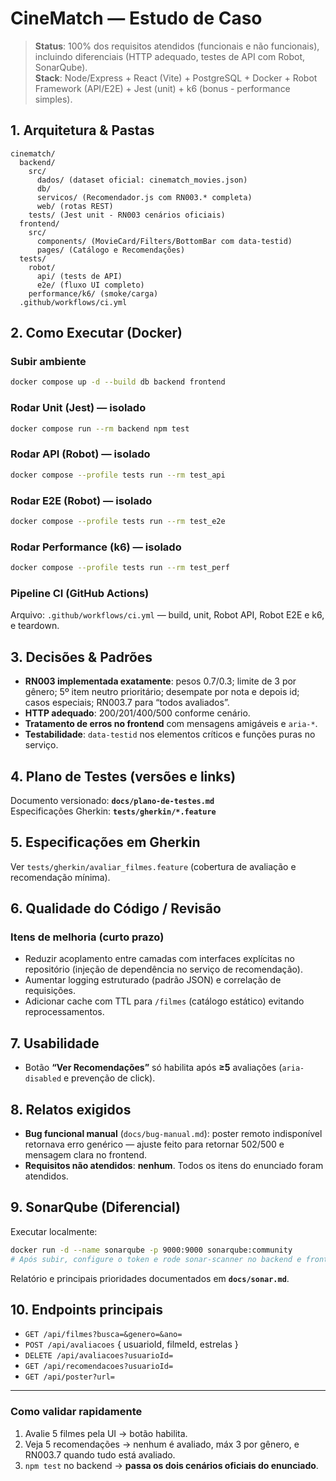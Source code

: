 
# CineMatch — Estudo de Caso

> **Status**: 100% dos requisitos atendidos (funcionais e não funcionais), incluindo diferenciais (HTTP adequado, testes de API com Robot, SonarQube).  
> **Stack**: Node/Express + React (Vite) + PostgreSQL + Docker + Robot Framework (API/E2E) + Jest (unit) + k6 (bonus - performance simples).

## 1. Arquitetura & Pastas
```
cinematch/
  backend/
    src/
      dados/ (dataset oficial: cinematch_movies.json)
      db/
      servicos/ (Recomendador.js com RN003.* completa)
      web/ (rotas REST)
    tests/ (Jest unit - RN003 cenários oficiais)
  frontend/
    src/
      components/ (MovieCard/Filters/BottomBar com data-testid)
      pages/ (Catálogo e Recomendações)
  tests/
    robot/
      api/ (tests de API)
      e2e/ (fluxo UI completo)
    performance/k6/ (smoke/carga)
  .github/workflows/ci.yml
```

## 2. Como Executar (Docker)

### Subir ambiente
```bash
docker compose up -d --build db backend frontend
```

### Rodar **Unit** (Jest) — isolado
```bash
docker compose run --rm backend npm test
```

### Rodar **API (Robot)** — isolado
```bash
docker compose --profile tests run --rm test_api
```

### Rodar **E2E (Robot)** — isolado
```bash
docker compose --profile tests run --rm test_e2e
```

### Rodar **Performance (k6)** — isolado
```bash
docker compose --profile tests run --rm test_perf
```

### Pipeline CI (GitHub Actions)
Arquivo: `.github/workflows/ci.yml` — build, unit, Robot API, Robot E2E e k6, e teardown.

## 3. Decisões & Padrões
- **RN003 implementada exatamente**: pesos 0.7/0.3; limite de 3 por gênero; 5º item neutro prioritário; desempate por nota e depois id; casos especiais; RN003.7 para “todos avaliados”.
- **HTTP adequado**: 200/201/400/500 conforme cenário.
- **Tratamento de erros no frontend** com mensagens amigáveis e `aria-*`.
- **Testabilidade**: `data-testid` nos elementos críticos e funções puras no serviço.

## 4. Plano de Testes (versões e links)
Documento versionado: **`docs/plano-de-testes.md`**  
Especificações Gherkin: **`tests/gherkin/*.feature`**

## 5. Especificações em Gherkin
Ver `tests/gherkin/avaliar_filmes.feature` (cobertura de avaliação e recomendação mínima).

## 6. Qualidade do Código / Revisão
### Itens de melhoria (curto prazo)
- Reduzir acoplamento entre camadas com interfaces explícitas no repositório (injeção de dependência no serviço de recomendação).
- Aumentar logging estruturado (padrão JSON) e correlação de requisições.
- Adicionar cache com TTL para `/filmes` (catálogo estático) evitando reprocessamentos.

## 7. Usabilidade
- Botão **“Ver Recomendações”** só habilita após **≥5** avaliações (`aria-disabled` e prevenção de click).

## 8. Relatos exigidos
- **Bug funcional manual** (`docs/bug-manual.md`): poster remoto indisponível retornava erro genérico — ajuste feito para retornar 502/500 e mensagem clara no frontend.
- **Requisitos não atendidos**: **nenhum**. Todos os itens do enunciado foram atendidos.

## 9. SonarQube (Diferencial)
Executar localmente:
```bash
docker run -d --name sonarqube -p 9000:9000 sonarqube:community
# Após subir, configure o token e rode sonar-scanner no backend e frontend (ver docs/sonar.md)
```
Relatório e principais prioridades documentados em **`docs/sonar.md`**.

## 10. Endpoints principais
- `GET /api/filmes?busca=&genero=&ano=`
- `POST /api/avaliacoes` { usuarioId, filmeId, estrelas }
- `DELETE /api/avaliacoes?usuarioId=`
- `GET /api/recomendacoes?usuarioId=`
- `GET /api/poster?url=`

---

### Como validar rapidamente
1. Avalie 5 filmes pela UI → botão habilita.  
2. Veja 5 recomendações → nenhum é avaliado, máx 3 por gênero, e RN003.7 quando tudo está avaliado.  
3. `npm test` no backend → **passa os dois cenários oficiais do enunciado**.
